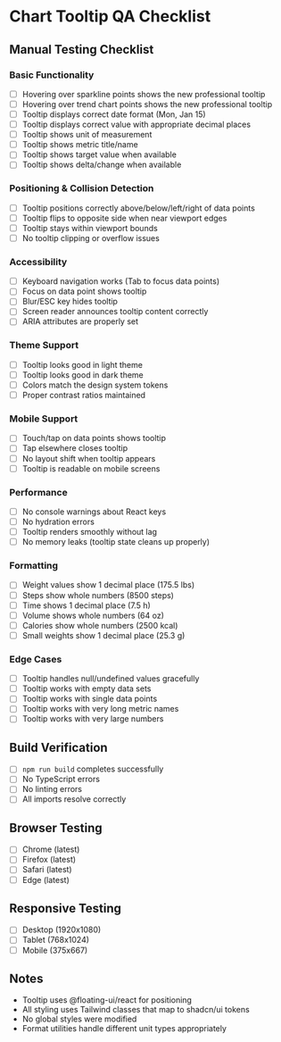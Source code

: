 # Chart Tooltip QA Checklist

## Manual Testing Checklist

### Basic Functionality
- [ ] Hovering over sparkline points shows the new professional tooltip
- [ ] Hovering over trend chart points shows the new professional tooltip
- [ ] Tooltip displays correct date format (Mon, Jan 15)
- [ ] Tooltip displays correct value with appropriate decimal places
- [ ] Tooltip shows unit of measurement
- [ ] Tooltip shows metric title/name
- [ ] Tooltip shows target value when available
- [ ] Tooltip shows delta/change when available

### Positioning & Collision Detection
- [ ] Tooltip positions correctly above/below/left/right of data points
- [ ] Tooltip flips to opposite side when near viewport edges
- [ ] Tooltip stays within viewport bounds
- [ ] No tooltip clipping or overflow issues

### Accessibility
- [ ] Keyboard navigation works (Tab to focus data points)
- [ ] Focus on data point shows tooltip
- [ ] Blur/ESC key hides tooltip
- [ ] Screen reader announces tooltip content correctly
- [ ] ARIA attributes are properly set

### Theme Support
- [ ] Tooltip looks good in light theme
- [ ] Tooltip looks good in dark theme
- [ ] Colors match the design system tokens
- [ ] Proper contrast ratios maintained

### Mobile Support
- [ ] Touch/tap on data points shows tooltip
- [ ] Tap elsewhere closes tooltip
- [ ] No layout shift when tooltip appears
- [ ] Tooltip is readable on mobile screens

### Performance
- [ ] No console warnings about React keys
- [ ] No hydration errors
- [ ] Tooltip renders smoothly without lag
- [ ] No memory leaks (tooltip state cleans up properly)

### Formatting
- [ ] Weight values show 1 decimal place (175.5 lbs)
- [ ] Steps show whole numbers (8500 steps)
- [ ] Time shows 1 decimal place (7.5 h)
- [ ] Volume shows whole numbers (64 oz)
- [ ] Calories show whole numbers (2500 kcal)
- [ ] Small weights show 1 decimal place (25.3 g)

### Edge Cases
- [ ] Tooltip handles null/undefined values gracefully
- [ ] Tooltip works with empty data sets
- [ ] Tooltip works with single data points
- [ ] Tooltip works with very long metric names
- [ ] Tooltip works with very large numbers

## Build Verification
- [ ] `npm run build` completes successfully
- [ ] No TypeScript errors
- [ ] No linting errors
- [ ] All imports resolve correctly

## Browser Testing
- [ ] Chrome (latest)
- [ ] Firefox (latest)
- [ ] Safari (latest)
- [ ] Edge (latest)

## Responsive Testing
- [ ] Desktop (1920x1080)
- [ ] Tablet (768x1024)
- [ ] Mobile (375x667)

## Notes
- Tooltip uses @floating-ui/react for positioning
- All styling uses Tailwind classes that map to shadcn/ui tokens
- No global styles were modified
- Format utilities handle different unit types appropriately
